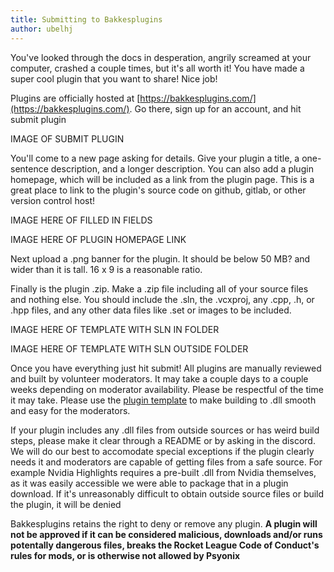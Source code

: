 ```yaml
---
title: Submitting to Bakkesplugins
author: ubelhj
---
```


You've looked through the docs in desperation, angrily screamed at your computer, crashed a couple times, but it's all worth it! You have made a super cool plugin that you want to share! Nice job! 

Plugins are officially hosted at [https://bakkesplugins.com/](https://bakkesplugins.com/). Go there, sign up for an account, and hit submit plugin

IMAGE OF SUBMIT PLUGIN

You'll come to a new page asking for details. Give your plugin a title, a one-sentence description, and a longer description. You can also add a plugin homepage, which will be included as a link from the plugin page. This is a great place to link to the plugin's source code on github, gitlab, or other version control host!

IMAGE HERE OF FILLED IN FIELDS

IMAGE HERE OF PLUGIN HOMEPAGE LINK

Next upload a .png banner for the plugin. It should be below 50 MB? and wider than it is tall. 16 x 9 is a reasonable ratio.

Finally is the plugin .zip. Make a .zip file including all of your source files and nothing else.
You should include the .sln, the .vcxproj, any .cpp, .h, or .hpp files, and any other data files like .set or images to be included.

IMAGE HERE OF TEMPLATE WITH SLN IN FOLDER

IMAGE HERE OF TEMPLATE WITH SLN OUTSIDE FOLDER

Once you have everything just hit submit! All plugins are manually reviewed and built by volunteer moderators. It may take a couple days to a couple weeks depending on moderator availability. Please be respectful of the time it may take. Please use the [plugin template](https://github.com/Martinii89/BakkesmodPluginTemplate) to make building to .dll smooth and easy for the moderators. 

If your plugin includes any .dll files from outside sources or has weird build steps, please make it clear through a README or by asking in the discord. We will do our best to accomodate special exceptions if the plugin clearly needs it and moderators are capable of getting files from a safe source. For example Nvidia Highlights requires a pre-built .dll from Nvidia themselves, as it was easily accessible we were able to package that in a plugin download. If it's unreasonably difficult to obtain outside source files or build the plugin, it will be denied

Bakkesplugins retains the right to deny or remove any plugin. **A plugin will not be approved if it can be considered malicious, downloads and/or runs potentally dangerous files, breaks the Rocket League Code of Conduct's rules for mods, or is otherwise not allowed by Psyonix**